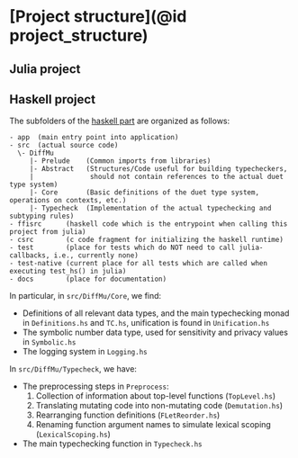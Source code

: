 
# [Project structure](@id project_structure)

## Julia project

## Haskell project
The subfolders of the [haskell part](https://github.com/DiffMu/DiffPrivacyInferenceHs) are organized as follows:
```
- app  (main entry point into application)
- src  (actual source code)
  \- DiffMu
     |- Prelude    (Common imports from libraries)
     |- Abstract   (Structures/Code useful for building typecheckers,
     |              should not contain references to the actual duet type system)
     |- Core       (Basic definitions of the duet type system, operations on contexts, etc.)
     |- Typecheck  (Implementation of the actual typechecking and subtyping rules)
- ffisrc      (haskell code which is the entrypoint when calling this project from julia)
- csrc        (c code fragment for initializing the haskell runtime)
- test        (place for tests which do NOT need to call julia-callbacks, i.e., currently none)
- test-native (current place for all tests which are called when executing test_hs() in julia)
- docs        (place for documentation)
```

In particular, in `src/DiffMu/Core`, we find:
 - Definitions of all relevant data types, and the main typechecking monad in `Definitions.hs` and `TC.hs`,
   unification is found in `Unification.hs`
 - The symbolic number data type, used for sensitivity and privacy values in `Symbolic.hs`
 - The logging system in `Logging.hs`
 
In `src/DiffMu/Typecheck`, we have:
 - The preprocessing steps in `Preprocess`:
    1. Collection of information about top-level functions (`TopLevel.hs`)
    2. Translating mutating code into non-mutating code (`Demutation.hs`)
    3. Rearranging function definitions (`FLetReorder.hs`)
    4. Renaming function argument names to simulate lexical scoping (`LexicalScoping.hs`)
 - The main typechecking function in `Typecheck.hs`



